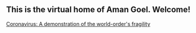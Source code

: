 ## This is the virtual home of Aman Goel. Welcome!

[Coronavirus: A demonstration of the world-order's fragility](./corona) 


